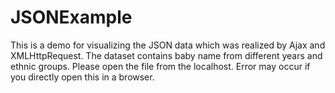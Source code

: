 # JSONExample
This is a demo for visualizing the JSON data which was realized by Ajax and XMLHttpRequest. The dataset contains baby name from different years and ethnic groups. Please open the file from the localhost. Error may occur if you directly open this in a browser.
